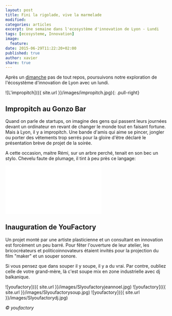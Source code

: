 ```yaml
---
layout: post
title: Fini la rigolade, vive la marmelade
modified:
categories: articles
excerpt: Une semaine dans l'ecosystème d'innovation de Lyon - Lundi
tags: [ecosysteme, Innovation]
image:
  feature:
date: 2015-06-29T11:22:20+02:00
published: true
author: xavier
share: true
---
```

Après un [dimanche](/articles/semaine-dans-ecosysteme-innovation-Lyon/) pas de tout repos, poursuivons notre exploration de l'écosystème d'innovation de Lyon avec un lundi.  

![L'impropitch]({{ site.url }}/images/impropitch.jpg){: .pull-right}

## Impropitch au Gonzo Bar

Quand on parle de startups, on imagine des gens qui passent leurs journées devant un ordinateur en revant de changer le monde tout en faisant fortune. Mais à Lyon, il y a impropitch. Une bande d'amis qui aime se pincer, jongler ou porter des vêtements trop serrés pour la gloire d'être déclaré le présentation brève de projet de la soirée. 

A cette occasion, maitre Rémi, sur un arbre perché, tenait en son bec un stylo. Chevelu faute de plumage, il tint à peu près ce langage:

<iframe src="{{ site.url }}/images/Impropitch.mp4" frameborder="0"> </iframe>

## Inauguration de YouFactory

Un projet monté par une artiste plasticienne et un consultant en innovation est forcément un peu barré. Pour fêter l'ouverture de leur atelier, les bricocréateurs et politicoinnovateurs étaient invités pour la projection du film "maker" et un souper sonore. 

Si vous pensez que dans souper il y soupe, il y a du vrai. Par contre, oubliez celle de votre grand-mère, là c'est soupe mix en zone industrielle avec dj balkanique.

![youfactory]({{ site.url }}/images/SIyoufactoryjeannoel.jpg)
![youfactory]({{ site.url }}/images/SIyoufactorysoup.jpg)
![youfactory]({{ site.url }}/images/SIyoufactorydj.jpg)

_&copy; youfactory_